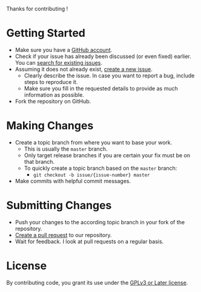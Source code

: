 Thanks for contributing !

# Getting Started

* Make sure you have a [GitHub account](https://github.com/signup/free).
* Check if your issue has already been discussed (or even fixed) earlier. You can [search for existing issues](../../../issues?q=is%3Aissue).
* Assuming it does not already exist, [create a new issue](../../../issues/new).
  * Clearly describe the issue. In case you want to report a bug, include steps to reproduce it.
  * Make sure you fill in the requested details to provide as much information as possible.
* Fork the repository on GitHub.

# Making Changes

* Create a topic branch from where you want to base your work.
  * This is usually the `master` branch.
  * Only target release branches if you are certain your fix must be on that branch.
  * To quickly create a topic branch based on the `master` branch:
    * `git checkout -b issue/{issue-number} master`
* Make commits with helpful commit messages.

# Submitting Changes

* Push your changes to the according topic branch in your fork of the repository.
* [Create a pull request](../../../compare) to our repository.
* Wait for feedback. I look at pull requests on a regular basis.

# License

By contributing code, you grant its use under the [GPLv3 or Later license](../LICENSE.md).
